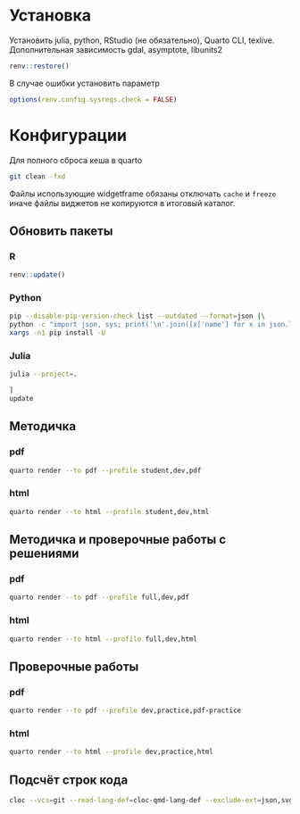 # Установка

Установить julia, python, RStudio (не обязательно), Quarto CLI, texlive. Дополнительная зависимость gdal, asymptote, libunits2

``` r
renv::restore()
```

В случае ошибки установить параметр

``` r
options(renv.config.sysreqs.check = FALSE)
```

# Конфигурации

Для полного сброса кеша в quarto

``` bash
git clean -fxd
```

Файлы использующие widgetframe обязаны отключать `cache` и `freeze` иначе файлы виджетов не копируются в итоговый каталог.

## Обновить пакеты

### R

``` r
renv::update()
```

### Python

``` bash
pip --disable-pip-version-check list --outdated --format=json |\
python -c "import json, sys; print('\n'.join([x['name'] for x in json.load(sys.stdin)]))" |\
xargs -n1 pip install -U
```

### Julia

``` bash
julia --project=.
```

``` julia
]
update
```

## Методичка

### pdf

``` bash
quarto render --to pdf --profile student,dev,pdf
```

### html

``` bash
quarto render --to html --profile student,dev,html
```

## Методичка и проверочные работы с решениями

### pdf

``` bash
quarto render --to pdf --profile full,dev,pdf
```

### html

``` bash
quarto render --to html --profile full,dev,html
```

## Проверочные работы

### pdf

``` bash
quarto render --to pdf --profile dev,practice,pdf-practice
```

### html

``` bash
quarto render --to html --profile dev,practice,html
```

## Подсчёт строк кода

``` bash
cloc --vcs=git --read-lang-def=cloc-qmd-lang-def --exclude-ext=json,svg --exclude-dir=renv
```

